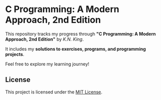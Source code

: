 # C Programming: A Modern Approach, 2nd Edition

This repository tracks my progress through **"C Programming: A Modern Approach, 2nd Edition"** by *K.N. King*.

It includes my **solutions to exercises, programs, and programming projects**.

Feel free to explore my learning journey!

## License

This project is licensed under the [MIT License](LICENSE).
